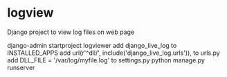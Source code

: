 # logview
Django project to view log files on web page

django-admin startproject logviewer
add django_live_log to INSTALLED_APPS
add url(r'^dll/', include('django_live_log.urls')), to urls.py
add DLL_FILE = '/var/log/myfile.log' to settings.py
python manage.py runserver


 



 



 

